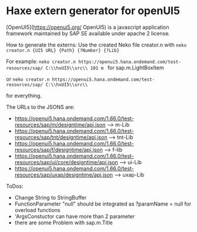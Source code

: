# Haxe extern generator for openUI5

[OpenUI5](https://openui5.org/ OpenUI5) is a javascript application framework maintained by SAP SE available under apache 2 license.

How to generate the externs:
Use the created Neko file creator.n with
`neko creator.n {UI5 URL} {Path} {?Number} {?Lib}`

For example:
`neko creator.n https://openui5.hana.ondemand.com/test-resources/sap/ C:\\hxUI5\\src\\ 101 m `
for sap.m.LightBoxItem 

or 
`neko creator.n https://openui5.hana.ondemand.com/test-resources/sap/ C:\\hxUI5\\src\\`

for everything.

The URLs to the JSONS are:
* https://openui5.hana.ondemand.com/1.66.0/test-resources/sap/m/designtime/api.json --> m-Lib
* https://openui5.hana.ondemand.com/1.66.0/test-resources/sap/tnt/designtime/api.json --> tnt-Lib
* https://openui5.hana.ondemand.com/1.66.0/test-resources/sap/f/designtime/api.json --> f-lib
* https://openui5.hana.ondemand.com/1.66.0/test-resources/sap/ui/core/designtime/api.json --> ui-Lib
* https://openui5.hana.ondemand.com/1.66.0/test-resources/sap/uxap/designtime/api.json --> uxap-Lib

ToDos: 
* Change String to StringBuffer
* FunctionParameter "null" should be integrated as ?paramName = null for overload functions
* 'ArgsConstuctor can have more than 2 parameter
* there are some Problem with sap.m.Title
